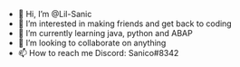 - 👋 Hi, I’m @Lil-Sanic
- 👀 I’m interested in making friends and get back to coding
- 🌱 I’m currently learning java, python and ABAP
- 💞️ I’m looking to collaborate on anything
- 📫 How to reach me Discord: Sanico#8342

<!---
Lil-Sanic/Lil-Sanic is a ✨ special ✨ repository because its `README.md` (this file) appears on your GitHub profile.
You can click the Preview link to take a look at your changes.
--->
